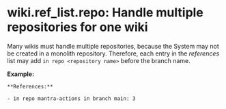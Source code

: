 # wiki.ref_list.repo: Handle multiple repositories for one wiki

Many wikis must handle multiple repositories, because the System may not be created in a monolith repository.
Therefore, each entry in the *references* list may add `in repo <repository name>` before the branch name.

**Example:**

```
**References:**

- in repo mantra-actions in branch main: 3
```
